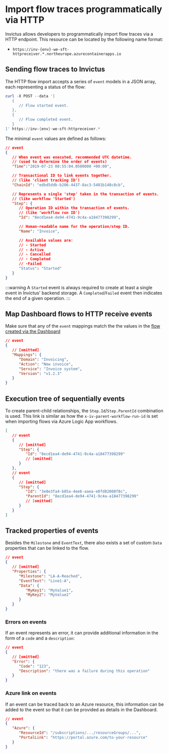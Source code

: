 # Import flow traces programmatically via HTTP
Invictus allows developers to programmatically import flow traces via a HTTP endpoint. This resource can be located by the following name format:

* `https://inv-{env}-we-sft-httpreceiver.*.northeurope.azurecontainerapps.io`

## Sending flow traces to Invictus
The HTTP flow import accepts a series of `event` models in a JSON array, each representing a status of the flow:
```powershell
curl -X POST --data '[
   {
      // Flow started event.
   },
   {
      // Flow completed event.
   }
]' https://inv-{env}-we-sft-httpreceiver.*
```

The minimal `event` values are defined as follows:

```json
// event
{
   // When event was executed, recommended UTC datetime.
   // (used to determine the order of events)
   "Time":"2019-07-23 08:55:04.0500000 +00:00",

   // Transactional ID to link events together.
   // (like 'client tracking ID')
   "ChainId": "edbd5ddb-b206-4437-8ac3-5401b148c8cb",

   // Represents a single 'step' taken in the transaction of events.
   // (like workflow 'Started')
   "Step": {
      // Operation ID within the transaction of events.
      // (like 'workflow run ID')
      "Id": "8ecd1ea4-de94-4741-9c4a-a18477398299",

      // Human-readable name for the operation/step ID.
      "Name": "Invoice",

      // Available values are:
      // - Started
      // - Active
      // - Cancelled
      // - Completed
      // -Failed
      "Status": "Started"
   }
}
```

:::warning
A `Started` event is always required to create at least a single event in Invictus' backend storage. A `Completed`/`Failed` event then indicates the end of a given operation.
:::

## Map Dashboard flows to HTTP receive events
Make sure that any of the `event` mappings match the the values in the [flow created via the Dashboard](../01_add.mdx)

```json
// event
{
   // [omitted]
   "Mappings": {
      "Domain": "Invoicing",
      "Action": "New invoice",
      "Service": "Invoice system",
      "Version": "v1.2.3"
   }
}
```

## Execution tree of sequentially events
To create parent-child relationships, the `Step.Id`/`Step.ParentId` combination
is used. This link is similar as how the `x-iv-parent-workflow-run-id` is set when importing flows via Azure Logic App workflows.

```json
[
   // event
   {
      // [omitted]
      "Step": {
         "Id": "8ecd1ea4-de94-4741-9c4a-a18477398299"
         // [omitted]
      }
   },
   // event
   {
      // [omitted]
      "Step": {
         "Id": "3e8e3fa4-b85a-4ee6-aaea-e0fd82008f8c",
         "ParentId": "8ecd1ea4-de94-4741-9c4a-a18477398299"
         // [omitted]
      }
   }
]
```

## Tracked properties of events
Besides the `Milestone` and `EventText`, there also exists a set of custom `Data` properties that can be linked to the flow.

```json
// event
{
   // [omitted]
   "Properties": {
      "Milestone": "LA-A-Reached",
      "EventText": "Line1-A",
      "Data": {
         "MyKey1": "MyValue1",
         "MyKey2": "MyValue2"
      }
   }
}
```

### Errors on events
If an event represents an error, it can provide additional information in the form of a `code` and a `description`:

```json
// event
{
   // [omitted]
   "Error": {
      "Code": "123",
      "Description": "there was a failure during this operation"
   }
}
```

### Azure link on events
If an event can be traced back to an Azure resource, this information can be added to the event so that it can be provided as details in the Dashboard.

```json
// event
{
   "Azure": {
      "ResourceId": "/subscriptions/.../resourceGroups/...",
      "PortalLink": "https://portal.azure.com/to-your-resource"
   }
}
```